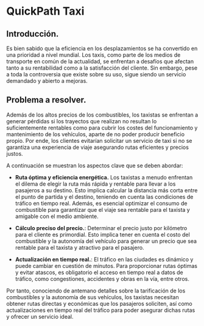 # QuickPath Taxi

## Introducción.
Es bien sabido que la eficiencia en los desplazamientos se ha convertido en una prioridad a nivel mundial. Los taxis, como parte de los medios de transporte en común de la actualidad, se enfrentan a desafíos que afectan tanto a su rentabilidad como a la satisfacción del cliente. Sin embargo, pese a toda la controversia que existe sobre su uso, sigue siendo un servicio demandado y abierto a mejoras.

## Problema a resolver.
Además de los altos precios de los combustibles, los taxistas se enfrentan a generar pérdidas si los trayectos que realizan no resultan lo suficientemente rentables como para cubrir los costes del funcionamiento y mantenimiento de los vehículos, aparte de no poder producir beneficio propio. Por ende, los clientes evitarían solicitar un servicio de taxi si no se garantiza una experiencia de viaje asegurando rutas eficientes y precios justos.

A continuación se muestran los aspectos clave que se deben abordar:
- **Ruta óptima y eficiencia energética.** Los taxistas a menudo enfrentan el dilema de elegir la ruta más rápida y rentable para llevar a los pasajeros a su destino. Esto implica calcular la distancia más corta entre el punto de partida y el destino, teniendo en cuenta las condiciones de tráfico en tiempo real. Además, es esencial optimizar el consumo de combustible para garantizar que el viaje sea rentable para el taxista y amigable con el medio ambiente. 

- **Cálculo preciso del precio.**: Determinar el precio justo por kilómetro para el cliente es primordial. Esto implica tener en cuenta el costo del combustible y la autonomía del vehículo para generar un precio que sea rentable para el taxista y atractivo para el pasajero.

- **Actualización en tiempo real.**: El tráfico en las ciudades es dinámico y puede cambiar en cuestión de minutos. Para proporcionar rutas óptimas y evitar atascos, es obligatorio el acceso en tiempo real a datos de tráfico, como congestiones, accidentes y obras en la vía, entre otros.

Por tanto, conociendo de antemano detalles sobre la tarificación de los combustibles y la autonomía de sus vehículos, los taxistas necesitan obtener rutas directas y económicas que los pasajeros soliciten, así como actualizaciones en tiempo real del tráfico para poder asegurar dichas rutas y ofrecer un servicio ideal.